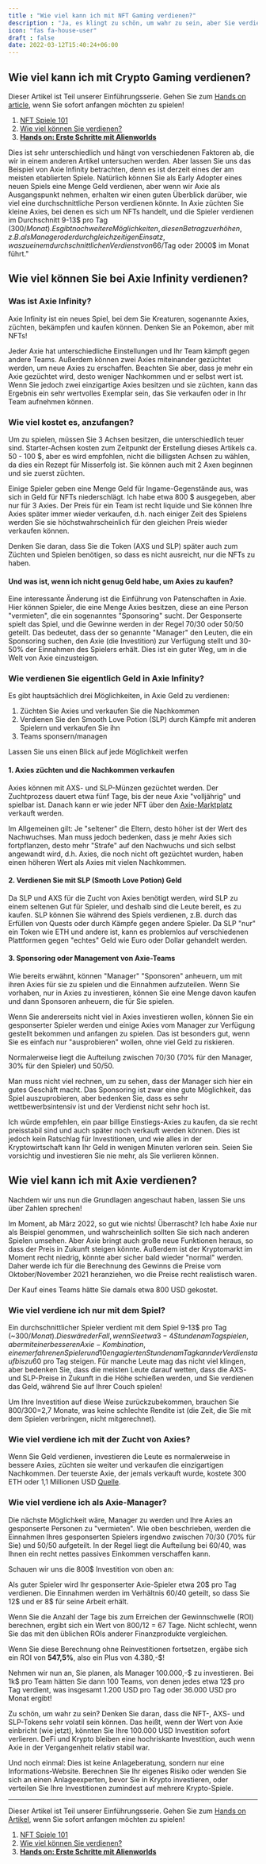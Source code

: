 ```yaml
---
title : "Wie viel kann ich mit NFT Gaming verdienen?"
description : "Ja, es klingt zu schön, um wahr zu sein, aber Sie verdienen tatsächlich für das Spielen von Spielen"
icon: "fas fa-house-user"
draft : false
date: 2022-03-12T15:40:24+06:00
---
```


## Wie viel kann ich mit Crypto Gaming verdienen?

Dieser Artikel ist Teil unserer Einführungsserie. Gehen Sie zum [Hands on article](/services/wie-starte-ich-mit-crypto-gaming/), wenn Sie sofort anfangen möchten zu spielen!

1. [NFT Spiele 101](/services/nft-games-101/)
2. [Wie viel können Sie verdienen?](/services/wie-viel-kann-ich-verdienen/)
3. **[Hands on: Erste Schritte mit Alienworlds](/services/wie-starte-ich-mit-crypto-gaming/)**

Dies ist sehr unterschiedlich und hängt von verschiedenen Faktoren ab, die wir in einem anderen Artikel untersuchen werden. Aber lassen Sie uns das Beispiel von Axie Infinity betrachten, denn es ist derzeit eines der am meisten etablierten Spiele. Natürlich können Sie als Early Adopter eines neuen Spiels eine Menge Geld verdienen, aber wenn wir Axie als Ausgangspunkt nehmen, erhalten wir einen guten Überblick darüber, wie viel eine durchschnittliche Person verdienen könnte. In Axie züchten Sie kleine Axies, bei denen es sich um NFTs handelt, und die Spieler verdienen im Durchschnitt 9-13$ pro Tag (300$/Monat). 
Es gibt noch weitere Möglichkeiten, diesen Betrag zu erhöhen, z.B. als Manager oder durch gleichzeitigen Einsatz, was zu einem durchschnittlichen Verdienst von 66$/Tag oder 2000$ im Monat führt."

## Wie viel können Sie bei Axie Infinity verdienen?

### Was ist Axie Infinity?

Axie Infinity ist ein neues Spiel, bei dem Sie Kreaturen, sogenannte Axies, züchten, bekämpfen und kaufen können. Denken Sie an Pokemon, aber mit NFTs!

Jeder Axie hat unterschiedliche Einstellungen und Ihr Team kämpft gegen andere Teams. Außerdem können zwei Axies miteinander gezüchtet werden, um neue Axies zu erschaffen. Beachten Sie aber, dass je mehr ein Axie gezüchtet wird, desto weniger Nachkommen und er selbst wert ist. Wenn Sie jedoch zwei einzigartige Axies besitzen und sie züchten, kann das Ergebnis ein sehr wertvolles Exemplar sein, das Sie verkaufen oder in Ihr Team aufnehmen können. 

### Wie viel kostet es, anzufangen?

Um zu spielen, müssen Sie 3 Achsen besitzen, die unterschiedlich teuer sind. Starter-Achsen kosten zum Zeitpunkt der Erstellung dieses Artikels ca. 50 - 100 $, aber es wird empfohlen, nicht die billigsten Achsen zu wählen, da dies ein Rezept für Misserfolg ist. Sie können auch mit 2 Axen beginnen und sie zuerst züchten.

Einige Spieler geben eine Menge Geld für Ingame-Gegenstände aus, was sich in Geld für NFTs niederschlägt. Ich habe etwa 800 $ ausgegeben, aber nur für 3 Axies. Der Preis für ein Team ist recht liquide und Sie können Ihre Axies später immer wieder verkaufen, d.h. nach einiger Zeit des Spielens werden Sie sie höchstwahrscheinlich für den gleichen Preis wieder verkaufen können.

Denken Sie daran, dass Sie die Token (AXS und SLP) später auch zum Züchten und Spielen benötigen, so dass es nicht ausreicht, nur die NFTs zu haben.

#### Und was ist, wenn ich nicht genug Geld habe, um Axies zu kaufen?

Eine interessante Änderung ist die Einführung von Patenschaften in Axie. Hier können Spieler, die eine Menge Axies besitzen, diese an eine Person "vermieten", die ein sogenanntes "Sponsoring" sucht. Der Gesponserte spielt das Spiel, und die Gewinne werden in der Regel 70/30 oder 50/50 geteilt. Das bedeutet, dass der so genannte "Manager" den Leuten, die ein Sponsoring suchen, den Axie (die Investition) zur Verfügung stellt und 30-50% der Einnahmen des Spielers erhält. Dies ist ein guter Weg, um in die Welt von Axie einzusteigen. 

### Wie verdienen Sie eigentlich Geld in Axie Infinity?

Es gibt hauptsächlich drei Möglichkeiten, in Axie Geld zu verdienen:

1. Züchten Sie Axies und verkaufen Sie die Nachkommen
2. Verdienen Sie den Smooth Love Potion (SLP) durch Kämpfe mit anderen Spielern und verkaufen Sie ihn
3. Teams sponsern/managen

Lassen Sie uns einen Blick auf jede Möglichkeit werfen

#### 1. Axies züchten und die Nachkommen verkaufen

Axies können mit AXS- und SLP-Münzen gezüchtet werden. Der Zuchtprozess dauert etwa fünf Tage, bis der neue Axie "volljährig" und spielbar ist. Danach kann er wie jeder NFT über den [Axie-Marktplatz](https://marketplace.axieinfinity.com/) verkauft werden.

Im Allgemeinen gilt: Je "seltener" die Eltern, desto höher ist der Wert des Nachwuchses. Man muss jedoch bedenken, dass je mehr Axies sich fortpflanzen, desto mehr "Strafe" auf den Nachwuchs und sich selbst angewandt wird, d.h. Axies, die noch nicht oft gezüchtet wurden, haben einen höheren Wert als Axies mit vielen Nachkommen. 

#### 2. Verdienen Sie mit SLP (Smooth Love Potion) Geld

Da SLP und AXS für die Zucht von Axies benötigt werden, wird SLP zu einem seltenen Gut für Spieler, und deshalb sind die Leute bereit, es zu kaufen.
SLP können Sie während des Spiels verdienen, z.B. durch das Erfüllen von Quests oder durch Kämpfe gegen andere Spieler. Da SLP "nur" ein Token wie ETH und andere ist, kann es problemlos auf verschiedenen Plattformen gegen "echtes" Geld wie Euro oder Dollar gehandelt werden.

#### 3. Sponsoring oder Management von Axie-Teams

Wie bereits erwähnt, können "Manager" "Sponsoren" anheuern, um mit ihren Axies für sie zu spielen und die Einnahmen aufzuteilen. Wenn Sie vorhaben, nur in Axies zu investieren, können Sie eine Menge davon kaufen und dann Sponsoren anheuern, die für Sie spielen.

Wenn Sie andererseits nicht viel in Axies investieren wollen, können Sie ein gesponserter Spieler werden und einige Axies vom Manager zur Verfügung gestellt bekommen und anfangen zu spielen. Das ist besonders gut, wenn Sie es einfach nur "ausprobieren" wollen, ohne viel Geld zu riskieren. 

Normalerweise liegt die Aufteilung zwischen 70/30 (70% für den Manager, 30% für den Spieler) und 50/50.

Man muss nicht viel rechnen, um zu sehen, dass der Manager sich hier ein gutes Geschäft macht. Das Sponsoring ist zwar eine gute Möglichkeit, das Spiel auszuprobieren, aber bedenken Sie, dass es sehr wettbewerbsintensiv ist und der Verdienst nicht sehr hoch ist.

Ich würde empfehlen, ein paar billige Einstiegs-Axies zu kaufen, da sie recht preisstabil sind und auch später noch verkauft werden können. Dies ist jedoch kein Ratschlag für Investitionen, und wie alles in der Kryptowirtschaft kann Ihr Geld in wenigen Minuten verloren sein. Seien Sie vorsichtig und investieren Sie nie mehr, als Sie verlieren können.

## Wie viel kann ich mit Axie verdienen?

Nachdem wir uns nun die Grundlagen angeschaut haben, lassen Sie uns über Zahlen sprechen!

Im Moment, ab März 2022, so gut wie nichts! Überrascht? Ich habe Axie nur als Beispiel genommen, und wahrscheinlich sollten Sie sich nach anderen Spielen umsehen. Aber Axie bringt auch große neue Funktionen heraus, so dass der Preis in Zukunft steigen könnte.
Außerdem ist der Kryptomarkt im Moment recht niedrig, könnte aber sicher bald wieder "normal" werden. Daher werde ich für die Berechnung des Gewinns die Preise vom Oktober/November 2021 heranziehen, wo die Preise recht realistisch waren. 

Der Kauf eines Teams hätte Sie damals etwa 800 USD gekostet.

### Wie viel verdiene ich nur mit dem Spiel?

Ein durchschnittlicher Spieler verdient mit dem Spiel 9-13$ pro Tag (~300$/Monat).
Dies wäre der Fall, wenn Sie etwa 3-4 Stunden am Tag spielen, aber mit einer besseren Axie-Kombination, einem erfahrenen Spieler und 10 engagierten Stunden am Tag kann der Verdienst auf bis zu 60$ pro Tag steigen. Für manche Leute mag das nicht viel klingen, aber bedenken Sie, dass die meisten Leute darauf wetten, dass die AXS- und SLP-Preise in Zukunft in die Höhe schießen werden, und Sie verdienen das Geld, während Sie auf Ihrer Couch spielen!

Um Ihre Investition auf diese Weise zurückzubekommen, brauchen Sie 800$/300$=2,7 Monate, was keine schlechte Rendite ist (die Zeit, die Sie mit dem Spielen verbringen, nicht mitgerechnet).

### Wie viel verdiene ich mit der Zucht von Axies?

Wenn Sie Geld verdienen, investieren die Leute es normalerweise in bessere Axies, züchten sie weiter und verkaufen die einzigartigen Nachkommen. Der teuerste Axie, der jemals verkauft wurde, kostete 300 ETH oder 1,1 Millionen USD [Quelle](https://www.esports.net/news/crypto-gaming/most-expensive-gaming-nft/).

### Wie viel verdiene ich als Axie-Manager?

Die nächste Möglichkeit wäre, Manager zu werden und Ihre Axies an gesponserte Personen zu "vermieten". Wie oben beschrieben, werden die Einnahmen Ihres gesponserten Spielers irgendwo zwischen 70/30 (70% für Sie) und 50/50 aufgeteilt. In der Regel liegt die Aufteilung bei 60/40, was Ihnen ein recht nettes passives Einkommen verschaffen kann.

Schauen wir uns die 800$ Investition von oben an:

Als guter Spieler wird Ihr gesponserter Axie-Spieler etwa 20$ pro Tag verdienen. Die Einnahmen werden im Verhältnis 60/40 geteilt, so dass Sie 12$ und er 8$ für seine Arbeit erhält.

Wenn Sie die Anzahl der Tage bis zum Erreichen der Gewinnschwelle (ROI) berechnen, ergibt sich ein Wert von 800$/12$ = 67 Tage. Nicht schlecht, wenn Sie das mit den üblichen ROIs anderer Finanzprodukte vergleichen.

Wenn Sie diese Berechnung ohne Reinvestitionen fortsetzen, ergäbe sich ein ROI von **547,5%**, also ein Plus von 4.380,-$!

Nehmen wir nun an, Sie planen, als Manager 100.000,-$ zu investieren. Bei 1k$ pro Team hätten Sie dann 100 Teams, von denen jedes etwa 12$ pro Tag verdient, was insgesamt 1.200 USD pro Tag oder 36.000 USD pro Monat ergibt!

Zu schön, um wahr zu sein? Denken Sie daran, dass die NFT-, AXS- und SLP-Tokens sehr volatil sein können. Das heißt, wenn der Wert von Axie einbricht (wie jetzt), könnten Sie Ihre 100.000 USD Investition sofort verlieren. DeFi und Krypto bleiben eine hochriskante Investition, auch wenn Axie in der Vergangenheit relativ stabil war. 

Und noch einmal: Dies ist keine Anlageberatung, sondern nur eine Informations-Website. Berechnen Sie Ihr eigenes Risiko oder wenden Sie sich an einen Anlageexperten, bevor Sie in Krypto investieren, oder verteilen Sie Ihre Investitionen zumindest auf mehrere Krypto-Spiele.

---

Dieser Artikel ist Teil unserer Einführungsserie. Gehen Sie zum [Hands on Artikel](/services/wie-starte-ich-mit-crypto-gaming/), wenn Sie sofort anfangen möchten zu spielen!

1. [NFT Spiele 101](/services/nft-games-101/)
2. [Wie viel können Sie verdienen?](/services/wie-viel-kann-ich-verdienen/)
3. **[Hands on: Erste Schritte mit Alienworlds](/services/wie-starte-ich-mit-crypto-gaming/)**